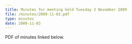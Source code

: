 ```yaml
---
title: Minutes for meeting held Tuesday 3 November 2009
file: /minutes/2009-11-03.pdf
type: minutes
date: 2009-11-03
---
```


PDF of minutes linked below.
